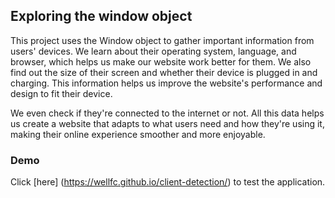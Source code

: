 ## Exploring the window object

This project uses the Window object to gather important information from users' devices. We learn about their operating system, language, and browser, which helps us make our website work better for them. We also find out the size of their screen and whether their device is plugged in and charging. This information helps us improve the website's performance and design to fit their device.

We even check if they're connected to the internet or not. All this data helps us create a website that adapts to what users need and how they're using it, making their online experience smoother and more enjoyable.

### Demo

Click [here] (https://wellfc.github.io/client-detection/) to test the application.

